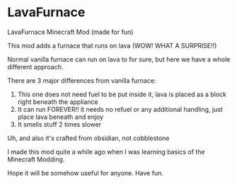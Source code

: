 # LavaFurnace
LavaFurnace Minecraft Mod (made for fun)

This mod adds a furnace that runs on lava (WOW! WHAT A SURPRISE!!)

Normal vanilla furnace can run on lava to for sure, but here we have a whole different approach.

There are 3 major differences from vanilla furnace:
1. This one does not need fuel to be put inside it, lava is placed as a block right beneath the appliance
2. It can run FOREVER!! it needs no refuel or any additional handling, just place lava beneath and enjoy
3. It smells stuff 2 times slower

Uh, and also it's crafted from obsidian, not cobblestone

I made this mod quite a while ago when I was learning basics of the Minecraft Modding.

Hope it will be somehow useful for anyone.
Have fun.
